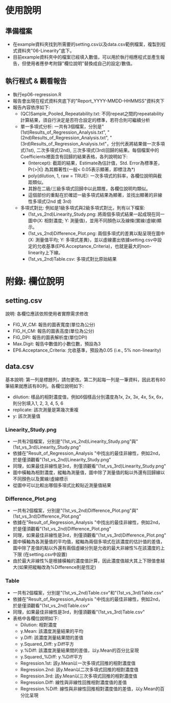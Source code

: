# 使用說明

## 準備檔案

- 在example資料夾找到所需要的setting.csv以及data.csv範例檔案，複製到程式資料夾"06-Linearity"底下。
- 目前example資料夾中的檔案已經填入數值，可以用於執行相應程式並產生報告，但使用者應參考附錄"欄位說明"替換成自己的設定/數值。

## 執行程式 & 觀看報告

- 執行ep06-regression.R
- 報告會出現在程式資料夾底下的"Report\_YYYY-MMDD-HHMMSS"資料夾下
- 報告內容依序如下:
	- (QC)Sample\_Pooled\_Repeatability.txt: 不同repeat之間的repeatability計算結果，須自行決定是否符合設定的標準，若符合則可繼續分析
	- 單一多項式分析: 一共有3個檔案，分別是"(1st)Results_of_Regression_Analysis.txt", "(2nd)Results_of_Regression_Analysis.txt", "(3rd)Results_of_Regression_Analysis.txt"，分別代表將結果做一次多項式(1st), 二次多項式(2nd), 三次多項式(3rd)回歸的結果。每個檔案中的Coefficients裡面含有回歸的結果表格，各列說明如下:
		- (Intercept): 截距的結果，Estimate為估計值，Std. Error為標準差，Pr(>|t|) 為其顯著性(一般< 0.05表示顯著，即標注為*)
		- poly(dilution, 1, raw = TRUE): 一次多項式的斜率，各欄位說明與截距類似。
		- 其餘在二級/三級多項式回歸中以此類推，各欄位說明均類似。
		- 這個部份的重點在於確認一級多項式結果為顯著，並找出顯著的非線性多項式(2nd 或 3rd)
	- 多項式對比: 例如是1級多項式與2級多項式對比，則有以下檔案:
		+ (1st_vs_2nd)Linearity_Study.png: 將兩個多項式結果一起成現在同一圖中(X: 相對濃度; Y: 測量值)，並用不同顏色以及線條(實線/虛線)顯示。
		+ (1st_vs_2nd)Difference_Plot.png: 兩個多項式的差異以點呈現在圖中 (X: 測量值平均; Y: 多項式差異)，並以虛線畫出依據setting.csv中設定的允收基準(EP6.Acceptance\_Criteria)，也就是最大的non-linearity上下線。
		+ (1st_vs_2nd)Table.csv: 多項式對比原始結果

# 附錄: 欄位說明

## setting.csv

說明: 各欄位應該依照使用者實際需求修改

- FIG\_W\_CM: 報告的圖表寬度(單位為公分)
- FIG\_H\_CM: 報告的圖表高度(單位為公分)
- FIG\_DPI: 報告的圖表解析度(單位DPI)
- Max.Digit: 報告中數值的小數位數，預設為3
- EP6.Acceptance_Criteria: 允收基準，預設為0.05 (i.e., 5% non-linearity)

## data.csv

基本說明: 第一列是標題列，請勿更改。第二列起每一列是一筆資料，因此若有80筆結果就應該有80列。各欄位說明如下:

- dilution: 樣品的相對濃度值，例如6個樣品分別濃度為1x, 2x, 3x, 4x, 5x, 6x，則分別填入1, 2, 3, 4, 5, 6
- replicate: 該次測量是第幾次重複
- y: 該次測量值








	
### Linearity_Study.png
- 一共有2個檔案，分別是"(1st\_vs\_2nd)Linearity_Study.png"與"(1st\_vs\_3rd)Linearity_Study.png"
- 依據在"Result\_of\_Regression_Analysis "中找出的最佳非線性，例如2nd，於是僅須觀看"(1st\_vs\_2nd)Linearity_Study.png"
- 同理，如果最佳非線性是3rd，則僅須觀看"(1st\_vs\_3rd)Linearity_Study.png"
- 圖中橫軸為相對濃度，縱軸為測量值，圖中除了測量值的點以外還有回歸線以不同顏色以及實線/虛線標示
- 從圖中可以比較出哪個多項式比較貼近測量值結果

### Difference_Plot.png
- 一共有2個檔案，分別是"(1st\_vs\_2nd)Difference_Plot.png"與"(1st\_vs\_3rd)Difference_Plot.png"
- 依據在"Result\_of\_Regression_Analysis "中找出的最佳非線性，例如2nd，於是僅須觀看"(1st\_vs\_2nd)Difference_Plot.png"
- 同理，如果最佳非線性是3rd，則僅須觀看"(1st\_vs\_3rd)Difference_Plot.png"
- 圖中橫軸為各測量值的平均值，縱軸為兩個多項式在該濃度的估計值的差值，圖中除了差值的點以外還有兩個虛線分別是允收的最大非線性%在該濃度的上下限 (在setting.csv中設置)
- 由於最大非線性%是根據橫軸的濃度值計算，因此濃度值越大其上下限值會越大(如果把縱軸改為%Difference則是恆定)

### Table
- 一共有2個檔案，分別是"(1st\_vs\_2nd)Table.csv"和"(1st\_vs\_3rd)Table.csv"
- 依據在"Result\_of\_Regression_Analysis "中找出的最佳非線性，例如2nd，於是僅須觀看"(1st\_vs\_2nd)Table.csv"
- 同理，如果最佳非線性是3rd，則僅須觀看"(1st\_vs\_3rd)Table.csv"
- 表格中各欄位說明如下:
	- Dilution: 相對濃度
	- y.Mean: 該濃度測量結果的平均
	- y.Diff: 該濃度測量結果間的差值
	- y.Squared_Diff: y.Diff平方
	- y.%Diff: 該濃度測量結果間的差值，以y.Mean的百分比呈現
	- y.Squared_%Diff: y.%Diff平方
	- Regression.1st: 該y.Mean以一次多項式回推的相對濃度值
	- Regression.2nd: 該y.Mean以二次多項式回推的相對濃度值
	- Regression.3rd: 該y.Mean以三次多項式回推的相對濃度值
	- Regression.Diff: 線性與非線性回推相對濃度值的差值
	- Regression.%Diff: 線性與非線性回推相對濃度值的差值，以y.Mean的百分比呈現

